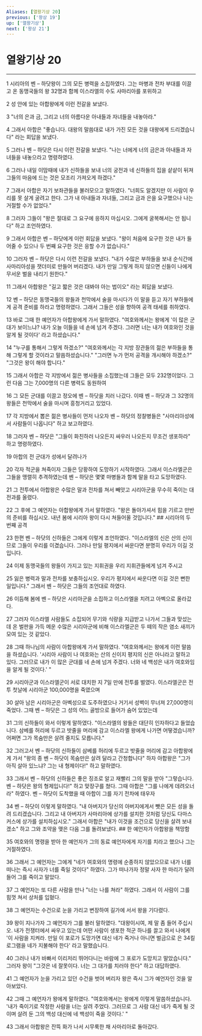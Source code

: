 ```yaml
---
Aliases: [열왕기상 20]
previous: ['왕상 19']
up: ['열왕기상']
next: ['왕상 21']
---
```

# 열왕기상 20

***


1 시리아의 벤 – 하닷왕이 그의 모든 병력을 소집하였다. 그는 마병과 전차 부대를 이끌고 온 동맹국들의 왕 32명과 함께 이스라엘의 수도 사마리아를 포위하고 

2 성 안에 있는 아합왕에게 이런 전갈을 보냈다. 

3 "너의 은과 금, 그리고 너의 아름다운 아내들과 자녀들을 내놓아라." 

4 그래서 아합은 "좋습니다. 대왕의 말씀대로 내가 가진 모든 것을 대왕에게 드리겠습니다" 라는 회답을 보냈다. 

5 그러나 벤 – 하닷은 다시 이런 전갈을 보냈다. "나는 너에게 너의 금은과 아내들과 자녀들을 내놓으라고 명령하였다. 

6 그러나 내일 이맘때에 내가 신하들을 보내 너의 궁전과 네 신하들의 집을 샅샅이 뒤져 그들의 마음에 드는 것은 모조리 가져오게 하겠다." 

7 그래서 아합은 자기 보좌관들을 불러모으고 말하였다. "너희도 알겠지만 이 사람이 우리를 못 살게 굴려고 한다. 그가 내 아내들과 자녀들, 그리고 금과 은을 요구했으나 나는 거절할 수가 없었다." 

8 그러자 그들이 "왕은 절대로 그 요구에 응하지 마십시오. 그에게 굴복해서는 안 됩니다" 하고 조언하였다. 

9 그래서 아합은 벤 – 하닷에게 이런 회답을 보냈다. "왕이 처음에 요구한 것은 내가 들어줄 수 있으나 두 번째 요구한 것은 응할 수가 없습니다." 

10 그러자 벤 – 하닷은 다시 이런 전갈을 보냈다. "내가 수많은 부하들을 보내 순식간에 사마리아성을 잿더미로 만들어 버리겠다. 내가 만일 그렇게 하지 않으면 신들이 나에게 무서운 벌을 내리기 원한다." 

11 그래서 아합왕은 "길고 짧은 것은 대봐야 아는 법이오" 라는 회답을 보냈다. 

12 벤 – 하닷은 동맹국들의 왕들과 천막에서 술을 마시다가 이 말을 듣고 자기 부하들에게 공격 준비를 하라고 명령하였다. 그래서 그들은 성을 향하여 공격 태세를 취하였다. 

13 바로 그때 한 예언자가 아합왕에게 가서 말하였다. "여호와께서는 왕에게 '이 많은 군대가 보이느냐? 내가 오늘 이들을 네 손에 넘겨 주겠다. 그러면 너는 내가 여호와인 것을 알게 될 것이다' 라고 하셨습니다." 

14 "누구를 통해서 그렇게 하겠소?" "여호와께서는 각 지방 장관들의 젊은 부하들을 통해 그렇게 할 것이라고 말씀하셨습니다." "그러면 누가 먼저 공격을 개시해야 하겠소?" "그것은 왕이 해야 합니다." 

15 그래서 아합은 각 지방에서 젊은 병사들을 소집했는데 그들은 모두 232명이었다. 그런 다음 그는 7,000명의 다른 병력도 동원하여 

16 그 모든 군대를 이끌고 정오에 벤 – 하닷을 치러 나갔다. 이때 벤 – 하닷과 그 32명의 왕들은 천막에서 술을 마시며 흥청거리고 있었다. 

17 각 지방에서 뽑은 젊은 병사들이 먼저 나오자 벤 – 하닷의 정찰병들은 "사마리아성에서 사람들이 나옵니다" 하고 보고하였다. 

18 그러자 벤 – 하닷은 "그들이 화친하러 나오든지 싸우러 나오든지 무조건 생포하라" 하고 명령하였다. 

19 아합의 전 군대가 성에서 달려나가 

20 각자 적군을 쳐죽이자 그들은 당황하여 도망하기 시작하였다. 그래서 이스라엘군은 그들을 맹렬히 추격하였는데 벤 – 하닷은 몇몇 마병들과 함께 말을 타고 도망하였다. 

21 그 전투에서 아합왕은 수많은 말과 전차를 쳐서 빼앗고 시리아군을 무수히 죽이는 대전과를 올렸다. 

22 그 후에 그 예언자는 아합왕에게 가서 말하였다. "왕은 돌아가셔서 힘을 기르고 만반의 준비를 하십시오. 내년 봄에 시리아 왕이 다시 쳐들어올 것입니다." ## 시리아의 두 번째 공격 

23 한편 벤 – 하닷의 신하들은 그에게 이렇게 조언하였다. "이스라엘의 신은 산의 신이므로 그들이 우리를 이겼습니다. 그러나 만일 평지에서 싸운다면 분명히 우리가 이길 것입니다. 

24 이제 동맹국들의 왕들이 가지고 있는 지휘권을 우리 지휘관들에게 넘겨 주시고 

25 잃은 병력과 말과 전차를 보충하십시오. 우리가 평지에서 싸운다면 이길 것은 뻔한 일입니다." 그래서 벤 – 하닷은 그들의 조언대로 하였다. 

26 이듬해 봄에 벤 – 하닷은 시리아군을 소집하고 이스라엘을 치려고 아벡으로 올라갔다. 

27 그러자 이스라엘 사람들도 소집되어 무기와 식량을 지급받고 나가서 그들과 맞섰는데 온 벌판을 가득 메운 수많은 시리아군에 비해 이스라엘군은 두 떼의 작은 염소 새끼가 모여 있는 것 같았다. 

28 그때 하나님의 사람이 아합왕에게 가서 말하였다. "여호와께서는 왕에게 이런 말씀을 하셨습니다. '시리아 사람이 나 여호와는 산의 신이지 평지의 신은 아니라고 말하고 있다. 그러므로 내가 이 많은 군대를 네 손에 넘겨 주겠다. 너와 네 백성은 내가 여호와임을 알게 될 것이다.' " 

29 시리아군과 이스라엘군이 서로 대치한 지 7일 만에 전투를 벌였다. 이스라엘군은 전투 첫날에 시리아군 100,000명을 죽였으며 

30 살아 남은 시리아군은 아벡성으로 도주하였으나 거기서 성벽이 무너져 27,000명이 죽었다. 그때 벤 – 하닷은 그 성의 어느 골방으로 들어가 숨어 있었는데 

31 그의 신하들이 와서 이렇게 말하였다. "이스라엘의 왕들은 대단히 인자하다고 들었습니다. 삼베를 허리에 두르고 밧줄을 머리에 감고 이스라엘 왕에게 나가면 어떻겠습니까? 어쩌면 그가 목숨만은 살려 줄지도 모릅니다." 

32 그러고서 벤 – 하닷의 신하들이 삼베를 허리에 두르고 밧줄을 머리에 감고 아합왕에게 가서 "왕의 종 벤 – 하닷이 목숨만은 살려 달라고 간청합니다" 하자 아합왕은 "그가 아직 살아 있느냐? 그는 내 형제이다!" 하고 말하였다. 

33 그래서 벤 – 하닷의 신하들은 좋은 징조로 알고 재빨리 그의 말을 받아 "그렇습니다. 벤 – 하닷은 왕의 형제입니다!" 하고 맞장구를 쳤다. 그때 아합은 "그를 나에게 데려오너라" 하였다. 벤 – 하닷이 도착했을 때 아합이 그를 자기 전차에 태우자 

34 벤 – 하닷이 이렇게 말하였다. "내 아버지가 당신의 아버지에게서 뺏은 모든 성을 돌려 드리겠습니다. 그리고 내 아버지가 사마리아에 상가를 설치한 것처럼 당신도 다마스커스에 상가를 설치하십시오." 그래서 아합은 "내가 이것을 조건으로 당신을 살려 보내겠소" 하고 그와 조약을 맺은 다음 그를 돌려보냈다. ## 한 예언자가 아합왕을 책망함 

35 여호와의 명령을 받아 한 예언자가 그의 동료 예언자에게 자기를 치라고 했으나 그는 거절하였다. 

36 그래서 그 예언자는 그에게 "네가 여호와의 명령에 순종하지 않았으므로 내가 너를 떠나는 즉시 사자가 너를 죽일 것이다" 하였다. 그가 떠나가자 정말 사자 한 마리가 달려들어 그를 죽이고 말았다. 

37 그 예언자는 또 다른 사람을 만나 "너는 나를 쳐라" 하였다. 그래서 이 사람이 그를 힘껏 쳐서 상처를 입혔다. 

38 그 예언자는 수건으로 눈을 가리고 변장하여 길가에 서서 왕을 기다렸다. 

39 왕이 지나가자 그 예언자가 그를 불러 말하였다. "대왕이시여, 제 말 좀 들어 주십시오. 내가 전쟁터에서 싸우고 있는데 어떤 사람이 생포한 적군 하나를 끌고 와서 나에게 '이 사람을 지켜라. 만일 이 포로가 도망가면 대신 네가 죽거나 아니면 벌금으로 은 34킬로그램을 네가 지불해야 한다' 라고 말했습니다. 

40 그러나 내가 바빠서 이리저리 뛰어다니는 바람에 그 포로가 도망치고 말았습니다." 그러자 왕이 "그것은 네 잘못이다. 너는 그 대가를 치러야 한다" 하고 대답하였다. 

41 그 예언자가 눈을 가리고 있던 수건을 벗어 버리자 왕은 즉시 그가 예언자인 것을 알아보았다. 

42 그때 그 예언자가 왕에게 말하였다. "여호와께서는 왕에게 이렇게 말씀하셨습니다. '내가 죽이기로 작정한 사람을 너는 살려 주었다. 그러므로 그 사람 대신 네가 죽게 될 것이며 살려 둔 그의 백성 대신에 네 백성이 죽을 것이다.' " 

43 그래서 아합왕은 잔뜩 화가 나서 시무룩한 채 사마리아로 돌아갔다.
